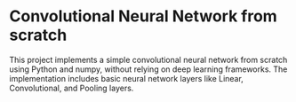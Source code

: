 # Convolutional Neural Network from scratch

This project implements a simple convolutional neural network from scratch using Python and numpy, without relying on deep learning frameworks. The implementation includes basic neural network layers like Linear, Convolutional, and Pooling layers.


